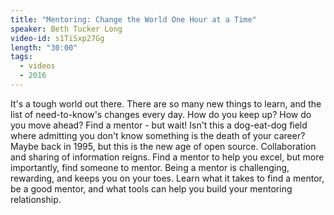```yaml
---
title: "Mentoring: Change the World One Hour at a Time"
speaker: Beth Tucker Long
video-id: s1TiSxp27Gg
length: "30:00"
tags:
  - videos
  - 2016
---
```


It's a tough world out there. There are so many new things to learn, and the list of need-to-know's changes every day. How do you keep up? How do you move ahead? Find a mentor - but wait! Isn't this a dog-eat-dog field where admitting you don't know something is the death of your career? Maybe back in 1995, but this is the new age of open source. Collaboration and sharing of information reigns. Find a mentor to help you excel, but more importantly, find someone to mentor. Being a mentor is challenging, rewarding, and keeps you on your toes. Learn what it takes to find a mentor, be a good mentor, and what tools can help you build your mentoring relationship.
